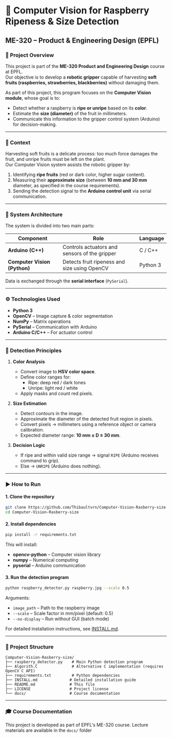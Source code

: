 # 🍓 Computer Vision for Raspberry Ripeness & Size Detection
## ME-320 – Product & Engineering Design (EPFL)

### 🎯 Project Overview
This project is part of the **ME-320 Product and Engineering Design** course at EPFL.  
Our objective is to develop a **robotic gripper** capable of harvesting **soft fruits (raspberries, strawberries, blackberries)** without damaging them.

As part of this project, this program focuses on the **Computer Vision module**, whose goal is to:
- Detect whether a raspberry is **ripe or unripe** based on its **color**.
- Estimate the **size (diameter)** of the fruit in millimeters.
- Communicate this information to the gripper control system (Arduino) for decision-making.

---

### 🧠 Context
Harvesting soft fruits is a delicate process: too much force damages the fruit, and unripe fruits must be left on the plant.  
Our Computer Vision system assists the robotic gripper by:
1. Identifying **ripe fruits** (red or dark color, higher sugar content).  
2. Measuring their **approximate size** (between **10 mm and 30 mm** diameter, as specified in the course requirements).  
3. Sending the detection signal to the **Arduino control unit** via serial communication.

---

### 🧩 System Architecture
The system is divided into two main parts:

| Component | Role | Language |
|------------|------|-----------|
| **Arduino (C++)** | Controls actuators and sensors of the gripper | C / C++ |
| **Computer Vision (Python)** | Detects fruit ripeness and size using OpenCV | Python 3 |

Data is exchanged through the **serial interface** (`PySerial`).

---

### ⚙️ Technologies Used
- **Python 3**
- **OpenCV** – Image capture & color segmentation
- **NumPy** – Matrix operations
- **PySerial** – Communication with Arduino
- **Arduino C/C++** – For actuator control

---

### 🧪 Detection Principles

1. **Color Analysis**  
   - Convert image to **HSV color space**.  
   - Define color ranges for:
     - Ripe: deep red / dark tones
     - Unripe: light red / white  
   - Apply masks and count red pixels.

2. **Size Estimation**  
   - Detect contours in the image.  
   - Approximate the diameter of the detected fruit region in pixels.  
   - Convert pixels → millimeters using a reference object or camera calibration.  
   - Expected diameter range: **10 mm ≤ D ≤ 30 mm**.

3. **Decision Logic**  
   - If ripe and within valid size range → signal `RIPE` (Arduino receives command to grip).  
   - Else → `UNRIPE` (Arduino does nothing).

---

### ▶️ How to Run

#### 1. Clone the repository
```bash
git clone https://github.com/Thibaultvrn/Computer-Vision-Rasberry-size
cd Computer-Vision-Rasberry-size
```

#### 2. Install dependencies
```bash
pip install -r requirements.txt
```

This will install:
- **opencv-python** – Computer vision library
- **numpy** – Numerical computing
- **pyserial** – Arduino communication

#### 3. Run the detection program
```bash
python raspberry_detector.py raspberry.jpg --scale 0.5
```

Arguments:
- `image_path` – Path to the raspberry image
- `--scale` – Scale factor in mm/pixel (default: 0.5)
- `--no-display` – Run without GUI (batch mode)

For detailed installation instructions, see [INSTALL.md](INSTALL.md).

---

### 📁 Project Structure

```
Computer-Vision-Rasberry-size/
├── raspberry_detector.py    # Main Python detection program
├── Algorith.C               # Alternative C implementation (requires OpenCV C API)
├── requirements.txt         # Python dependencies
├── INSTALL.md              # Detailed installation guide
├── README.md               # This file
├── LICENSE                 # Project license
└── docs/                   # Course documentation
```

---

### 🎓 Course Documentation

This project is developed as part of EPFL's ME-320 course. Lecture materials are available in the `docs/` folder

